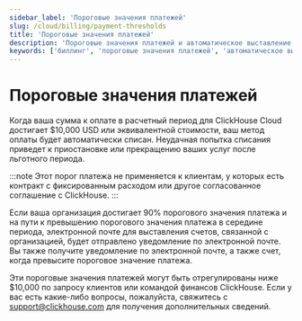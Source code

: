 ```yaml
---
sidebar_label: 'Пороговые значения платежей'
slug: /cloud/billing/payment-thresholds
title: 'Пороговые значения платежей'
description: 'Пороговые значения платежей и автоматическое выставление счетов для ClickHouse Cloud.'
keywords: ['биллинг', 'пороговые значения платежей', 'автоматическое выставление счетов', 'счет']
---
```



# Пороговые значения платежей

Когда ваша сумма к оплате в расчетный период для ClickHouse Cloud достигает $10,000 USD или эквивалентной стоимости, ваш метод оплаты будет автоматически списан. Неудачная попытка списания приведет к приостановке или прекращению ваших услуг после льготного периода. 

:::note
Этот порог платежа не применяется к клиентам, у которых есть контракт с фиксированным расходом или другое согласованное соглашение с ClickHouse.
:::

Если ваша организация достигает 90% порогового значения платежа и на пути к превышению порогового значения платежа в середине периода, электронной почте для выставления счетов, связанной с организацией, будет отправлено уведомление по электронной почте. Вы также получите уведомление по электронной почте, а также счет, когда превысите пороговое значение платежа.

Эти пороговые значения платежей могут быть отрегулированы ниже $10,000 по запросу клиентов или командой финансов ClickHouse. Если у вас есть какие-либо вопросы, пожалуйста, свяжитесь с support@clickhouse.com для получения дополнительных сведений.
